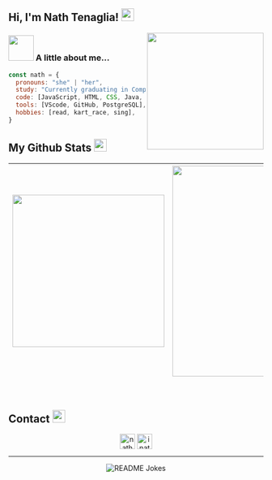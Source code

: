 <!-- <img src='https://github.com/inathlia/inathlia/blob/main/img/nathBanner.png' alt="banner"></img> -->
<h2> Hi, I'm Nath Tenaglia! <img src="https://media.giphy.com/media/v1.Y2lkPTc5MGI3NjExNWozd3R2Y2Rxc28ydmUwY2JiYm9oN2NrNGFkaWJzY3IwNGJ1NzFiYSZlcD12MV9pbnRlcm5hbF9naWZfYnlfaWQmY3Q9cw/20KOWrJlAGHb9bDhXf/giphy.gif" width="25"></h2>
<!-- <img align='right' src="https://media.giphy.com/media/jriaVtZjl39v7PWZQ8/giphy.gif" width="230"> -->
<img align='right' src="https://media.giphy.com/media/v1.Y2lkPTc5MGI3NjExZHRscmV5b2pnMHFvc294NWdwMnFkYTc5bnBoYndkZm9kdGt2NTZ2bCZlcD12MV9pbnRlcm5hbF9naWZfYnlfaWQmY3Q9cw/utfeiHQ7CcpyRtXla6/giphy.gif" width="230">

### <img src="https://media.giphy.com/media/VgCDAzcKvsR6OM0uWg/giphy.gif" width="50"> A little about me...

  ```javascript
  const nath = {
    pronouns: "she" | "her",
    study: "Currently graduating in Computer Science at PUC Minas",
    code: [JavaScript, HTML, CSS, Java, PHP],
    tools: [VScode, GitHub, PostgreSQL],
    hobbies: [read, kart_race, sing],
 }
  ```

<h2>
  My Github Stats <img src="https://media.giphy.com/media/v1.Y2lkPTc5MGI3NjExOWJ1YnRnaWV5N3cxYnNzeTd0eG5icXoxZ216amVrbmxjcDl3eWJwZCZlcD12MV9pbnRlcm5hbF9naWZfYnlfaWQmY3Q9cw/dVsI4WhNuZVwNBENra/giphy.gif" width="25">
</h2>
 
<div align = "center">
  

  | <img width="300" src="https://streak-stats.demolab.com?user=inathlia&theme=nightowl&hide_border=true&border_radius=10&date_format=M%20j%5B%2C%20Y%5D&mode=weekly"/> | <img width="415" src="http://github-profile-summary-cards.vercel.app/api/cards/profile-details?username=inathlia&theme=nightowl"/> |
   | :-: | :-: |
</div>



<br>
<h2>
  Contact <img src="https://media.giphy.com/media/v1.Y2lkPTc5MGI3NjExc2RvMHBudmptOWVpNG9mamF3NGd0d2tscGVyNXg2aTB0aGNtOXFiOCZlcD12MV9pbnRlcm5hbF9naWZfYnlfaWQmY3Q9cw/cn97EhwvCPlrIWo2Sj/giphy.gif" width="25">
</h2>
  <div align="center">
  <a href="https://www.linkedin.com/in/nath%C3%A1lia-tenaglia-26ba9a21b/" target="_blank"><img align="center" src="https://img.shields.io/badge/linkedin-%230077B5.svg?style=for-the-badge&logo=linkedin&logoColor=white" alt="nathalia-tenaglia" height="30" /></a>
  <a href="https://instagram.com/inathlia" target="_blank"><img align="center" src="https://img.shields.io/badge/Instagram-%23E4405F.svg?style=for-the-badge&logo=Instagram&logoColor=white" alt="inathlia" height="30" /></a>
</div> 
  
<hr>
<div align = "center">
  <img align="center" src="https://readme-jokes.vercel.app/api?theme=nightowl" alt="README Jokes">
</div>
